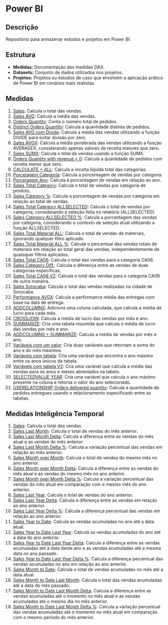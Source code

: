 # Power BI

## Descrição
Repositório para armazenar estudos e projetos em Power BI.

## Estrutura
- **Medidas:** Documentação das medidas DAX.
- **Datasets:** Conjunto de dados utilizados nos projetos.
- **Projetos:** Projetos ou estudos de caso que envolvem a aplicação prática de Power BI em cenários mais realistas.

## Medidas
1. [Sales](Medidas/01%20Sales.md): Calcula o total das vendas.
2. [Sales AVG](Medidas/02%20Sales%20AVG.md): Calcula a média das vendas.
3. [Orders Quantity](Medidas/03%20Orders%20Quantity.md): Conta o número total de pedidos.
4. [Distinct Orders Quantity](Medidas/04%20Distinct%20Orders%20Quantity.md): Calcula a quantidade distinta de pedidos.
5. [Sales AVG com Divide](Medidas/05%20Sales%20AVG%20com%20Divide.md): Calcula a média das vendas utilizando a função DIVIDE para evitar divisão por zero.
6. [Sales AVGX](Medidas/06%20Sales%20AVGX.md): Calcula a média ponderada das vendas utilizando a função AVERAGEX, considerando apenas valores de receita maiores que zero.
7. [Sales SUMX](Medidas/07%20Sales%20SUMX.md): Calcula o total de vendas usando a função SUMX.
8. [Orders Quantity with revenue < 0](Medidas/08%20Orders%20Quantity%20with%20revenue%20<%200.md): Calcula a quantidade de pedidos com receita menor que zero.
9. [CALCULATE + ALL](Medidas/09%20CALCULATE%20%2B%20ALL.md): Calcula a receita líquida total das categorias.
10. [Porcetagem Categoria](Medidas/10%20Porcetagem%20Categoria.md): Calcula a porcentagem de vendas por categoria.
11. [Porcetagem Ano](Medidas/11%20Porcentagem%20Ano.md): Calcula a porcentagem de vendas em relação ao ano.
12. [Sales Total Category](Medidas/12%20Sales%20Total%20Category.md): Calcula o total de vendas por categoria de produto.
13. [Sales Category %](Medidas/13%20Sales%20Category%20%25.md): Calcula a porcentagem de vendas por categoria em relação ao total de vendas.
14. [Sales Total Category ALLSELECTED](Medidas/14%20Sales%20Total%20Category%20ALLSELECTED.md): Calcula o total de vendas por categoria, considerando a seleção feita no relatório (ALLSELECTED).
15. [Sales Category ALLSELECTED %](Medidas/15%20Sales%20Category%20ALLSELECTED%20%25.md): Calcula a porcentagem das vendas por categoria, considerando o contexto de seleção atual utilizando a função ALLSELECTED.
16. [Sales Total Material ALL](Medidas/16%20Sales%20Total%20Material%20ALL.md): Calcula o total de vendas de materiais, ignorando qualquer filtro aplicado.
17. [Sales Total Material ALL %](Medidas/17%20Sales%20Total%20Material%20ALL%20%25.md): Calcula o percentual das vendas totais de materiais em relação ao total geral das vendas, independentemente de quaisquer filtros aplicados.
18. [Sales Total CA06](Medidas/18%20Sales%20Total%20CA06.md): Calcula o total das vendas para a categoria CA06.
19. [Sales Category Diff.](Medidas/19%20Sales%20Category%20Diff.md): Calcula a diferença entre as vendas de duas categorias específicas.
20. [Sales Total CA06 V2](Medidas/20%20Sales%20Total%20CA06%20V2.md): Calcula o total das vendas para a categoria CA06 de outra maneira.
21. [Sales Sorocaba](Medidas/21%20Sales%20Sorocaba.md): Calcula o total das vendas realizadas na cidade de Sorocaba.
22. [Performance AVGX](Medidas/22%20Performance%20AVGX.md): Calcula a performance média das entregas com base na data de entrega.
23. [ADDCOLUMNS](Medidas/23%20ADDCOLUMNS.md): Adiciona uma coluna calculada, que calcula a média de lucro para cada mês.
24. [CROSSJOIN](Medidas/24%20CROSSJOIN.md): Calcula a média de lucro das vendas por mês e ano.
25. [SUMMARIZE](Medidas/25%20SUMMARIZE.md): Cria uma tabela resumida que calcula o média de lucro das vendas por mês e ano.
26. [ADDCOLUMNS + SUMMARIZE](Medidas/26%20ADDCOLUMNS%20%2B%20SUMMARIZE.md): Calcula a média de vendas por mês e ano.
27. [Variáveis com um valor](Medidas/27%20Variáveis%20com%20um%20valor.md): Cria duas variáveis que retornam a soma do ano e do mês máximos.
28. [Variáveis com tabela](Medidas/28%20Variáveis%20com%20tabela.md): Cria uma variável que encontra o ano máximo entre os anos únicos da tabela.
29. [Variáveis com tabela V2](Medidas/29%20Variáveis%20com%20tabela%20V2.md): Cria uma variável que calcula a média das vendas para os anos e meses abreviados na tabela.
30. [SELECTEDVALUE YEAR](Medidas/30%20SELECTEDVALUE%20YEAR.md): Cria uma variável que calcula o ano máximo presente na coluna e retorna o valor do ano selecionado.
31. [USERELATIONSHIP Orders delivered quantity](Medidas/31%20USERELATIONSHIP%20Orders%20delivered%20quantity.md): Calcula a quantidade de pedidos entregues usando o relacionamento especificado entre as tabelas.

## Medidas Inteligência Temporal
1. [Sales](Medidas%20Inteligência%20Temporal/01%20Sales.md): Calcula o total das vendas.
2. [Sales Last Month](Medidas%20Inteligência%20Temporal/02%20Sales%20Last%20Month.md): Calcula o total de vendas do mês anterior.
3. [Sales Last Month Delta](Medidas%20Inteligência%20Temporal/03%20Sales%20Last%20Month%20Delta.md): Calcula a diferença entre as vendas do mês atual e as vendas do mês anterior.
4. [Sales Last Month Delta %](Medidas%20Inteligência%20Temporal/04%20Sales%20Last%20Month%20Delta%20%25.md): Calcula a variação percentual das vendas em relação ao mês anterior.
5. [Sales Month over Month](Medidas%20Inteligência%20Temporal/05%20Sales%20Month%20over%20Month.md): Calcula o total de vendas do mesmo mês no ano anterior.
6. [Sales Month over Month Delta](Medidas%20Inteligência%20Temporal/06%20Sales%20Month%20over%20Month%20Delta.md): Calcula a diferença entre as vendas do mês atual e as vendas do mesmo mês no ano anterior.
7. [Sales Month over Month Delta %](Medidas%20Inteligência%20Temporal/07%20Sales%20Month%20over%20Month%20Delta%20%25.md): Calcula a variação percentual das vendas do mês atual em comparação com o mesmo mês do ano anterior.
8. [Sales Last Year](Medidas%20Inteligência%20Temporal/08%20Sales%20Last%20Year.md): Calcula o total de vendas do ano anterior.
9. [Sales Last Year Delta](Medidas%20Inteligência%20Temporal/09%20Sales%20Last%20Year%20Delta.md): Calcula a diferença entre as vendas em relação ao ano anterior.
10. [Sales Last Year Delta %](Medidas%20Inteligência%20Temporal/10%20Sales%20Last%20Year%20Delta%20%25.md): Calcula a diferença percentual das vendas em relação ao ano anterior.
11. [Sales Year to Date](Medidas%20Inteligência%20Temporal/11%20Sales%20Year%20to%20Date.md): Calcula as vendas acumuladas no ano até a data atual.
12. [Sales Year to Date Last Year](Medidas%20Inteligência%20Temporal/12%20Sales%20Year%20to%20Date%20Last%20Year.md): Calcula as vendas acumuladas do ano até a data do ano anterior.
13. [Sales Year to Date Last Year Delta](Medidas%20Inteligência%20Temporal/13%20Sales%20Year%20to%20Date%20Last%20Year%20Delta.md): Calcula a diferença entre as vendas acumuladas até a data deste ano e as vendas acumuladas até a mesma data no ano passado.
14. [Sales Year to Date Last Year Delta %](Medidas%20Inteligência%20Temporal/14%20Sales%20Year%20to%20Date%20Last%20Year%20Delta%20%25.md): Calcula a diferença percentual das vendas acumuladas no ano em relação ao ano anterior.
15. [Sales Month to Date](Medidas%20Inteligência%20Temporal/15%20Sales%20Month%20to%20Date.md): Calcula o total de vendas acumuladas no mês até a data atual.
16. [Sales Month to Date Last Month](Medidas%20Inteligência%20Temporal/16%20Sales%20Month%20to%20Date%20Last%20Month.md): Calcula o total das vendas acumuladas até a data do mês passado.
17. [Sales Month to Date Last Month Delta](Medidas%20Inteligência%20Temporal/17%20Sales%20Month%20to%20Date%20Last%20Month%20Delta.md): Calcula a diferença entre as vendas acumuladas até o momento no mês atual e as vendas acumuladas até o mesmo dia no mês anterior.
18. [Sales Month to Date Last Month Delta %](Medidas%20Inteligência%20Temporal/17%20Sales%20Month%20to%20Date%20Last%20Month%20Delta.md): Calcula a variação percentual das vendas acumuladas até o momento no mês atual em comparação com o mesmo período do mês anterior.

